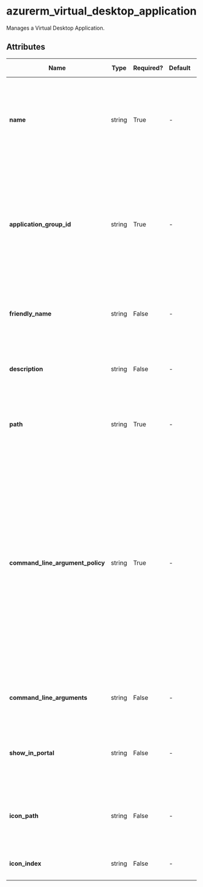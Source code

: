 # azurerm_virtual_desktop_application

Manages a Virtual Desktop Application.

## Attributes

| Name | Type | Required? | Default  | possible values | Description |
| ---- | ---- | --------- | -------- | ----------- | ----------- |
| **name** | string | True | -  |  -  | The name of the Virtual Desktop Application. Changing the name forces a new resource to be created. | 
| **application_group_id** | string | True | -  |  -  | Resource ID for a Virtual Desktop Application Group to associate with the Virtual Desktop Application. Changing this forces a new resource to be created. | 
| **friendly_name** | string | False | -  |  -  | Option to set a friendly name for the Virtual Desktop Application. | 
| **description** | string | False | -  |  -  | Option to set a description for the Virtual Desktop Application. | 
| **path** | string | True | -  |  -  | The file path location of the app on the Virtual Desktop OS. | 
| **command_line_argument_policy** | string | True | -  |  `DoNotAllow`, `Allow`, `Require`  | Specifies whether this published application can be launched with command line arguments provided by the client, command line arguments specified at publish time, or no command line arguments at all. Possible values include: `DoNotAllow`, `Allow`, `Require`. | 
| **command_line_arguments** | string | False | -  |  -  | Command Line Arguments for Virtual Desktop Application. | 
| **show_in_portal** | string | False | -  |  -  | Specifies whether to show the RemoteApp program in the RD Web Access server. | 
| **icon_path** | string | False | -  |  -  | Specifies the path for an icon which will be used for this Virtual Desktop Application. | 
| **icon_index** | string | False | -  |  -  | The index of the icon you wish to use. | 

